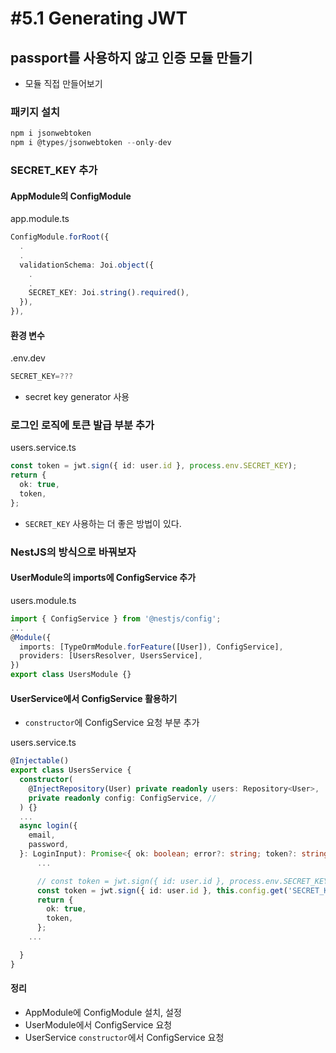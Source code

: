 # #5.1 Generating JWT

## passport를 사용하지 않고 인증 모듈 만들기

- 모듈 직접 만들어보기

### 패키지 설치

```ts
npm i jsonwebtoken
npm i @types/jsonwebtoken --only-dev
```

### SECRET_KEY 추가

#### AppModule의 ConfigModule

app.module.ts

```ts
ConfigModule.forRoot({
  .
  .
  validationSchema: Joi.object({
    .
    .
    SECRET_KEY: Joi.string().required(),
  }),
}),
```

#### 환경 변수

.env.dev

```ts
SECRET_KEY=???
```

- secret key generator 사용

### 로그인 로직에 토큰 발급 부분 추가

users.service.ts

```ts
const token = jwt.sign({ id: user.id }, process.env.SECRET_KEY);
return {
  ok: true,
  token,
};
```

- `SECRET_KEY` 사용하는 더 좋은 방법이 있다.

### NestJS의 방식으로 바꿔보자

#### UserModule의 imports에 ConfigService 추가

users.module.ts

```ts
import { ConfigService } from '@nestjs/config';
...
@Module({
  imports: [TypeOrmModule.forFeature([User]), ConfigService],
  providers: [UsersResolver, UsersService],
})
export class UsersModule {}
```

#### UserService에서 ConfigService 활용하기

- `constructor`에 ConfigService 요청 부분 추가

users.service.ts

```ts
@Injectable()
export class UsersService {
  constructor(
    @InjectRepository(User) private readonly users: Repository<User>,
    private readonly config: ConfigService, //
  ) {}
  ...
  async login({
    email,
    password,
  }: LoginInput): Promise<{ ok: boolean; error?: string; token?: string }> {
      ...

      // const token = jwt.sign({ id: user.id }, process.env.SECRET_KEY);
      const token = jwt.sign({ id: user.id }, this.config.get('SECRET_KEY'));
      return {
        ok: true,
        token,
      };
    ...

  }
}
```

#### 정리

- AppModule에 ConfigModule 설치, 설정
- UserModule에서 ConfigService 요청
- UserService `constructor`에서 ConfigService 요청
